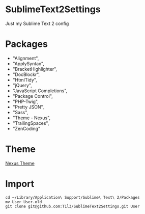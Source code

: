 SublimeText2Settings
====================

Just my Sublime Text 2 config

# Packages

- "Alignment",
- "ApplySyntax",
- "BracketHighlighter",
- "DocBlockr",
- "HtmlTidy",
- "jQuery",
- "JavaScript Completions",
- "Package Control",
- "PHP-Twig",
- "Pretty JSON",
- "Sass",
- "Theme - Nexus",
- "TrailingSpaces",
- "ZenCoding"


# Theme

[Nexus Theme](https://github.com/EleazarCrusader/nexus-theme)

# Import

```
cd ~/Library/Application\ Support/Sublime\ Text\ 2/Packages
mv User User.old
git clone git@github.com:T1l3/SublimeText2Settings.git User
```
